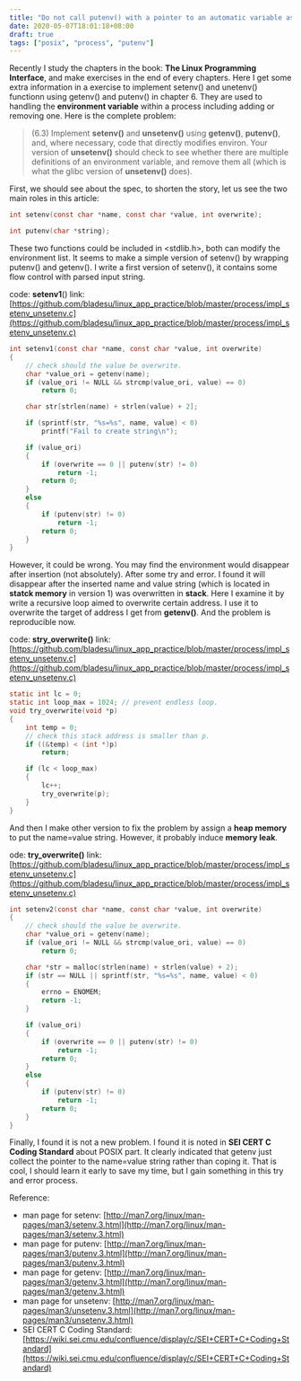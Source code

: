 ```yaml
---
title: "Do not call putenv() with a pointer to an automatic variable as the argument"
date: 2020-05-07T18:01:18+08:00
draft: true
tags: ["posix", "process", "putenv"]
---
```


Recently I study the chapters in the book: __The Linux Programming Interface__, and make exercises in the end of every chapters. Here I get some extra information in a exercise to implement setenv() and unetenv() functionn using getenv() and putenv() in chapter 6. They are used to handling the __environment variable__ within a process including adding or removing one. Here is the complete problem:

>(6.3) Implement __setenv()__ and __unsetenv()__ using __getenv()__, __putenv()__, and, where necessary, code that directly modifies environ. Your version of __unsetenv()__ should check to see whether there are multiple definitions of an environment variable, and remove them all (which is what the glibc version of __unsetenv()__ does).

First, we should see about the spec, to shorten the story, let us see the two main roles in this article:

```c
int setenv(const char *name, const char *value, int overwrite);
```

```c
int putenv(char *string);
```
These two functions could be included in <stdlib.h>, both can modify the environment list.  It seems to make a simple version of setenv() by wrapping putenv() and getenv(). I write a first version of setenv(), it contains some flow control with parsed input string.

code: __setenv1__() link:[https://github.com/bladesu/linux_app_practice/blob/master/process/impl_setenv_unsetenv.c](https://github.com/bladesu/linux_app_practice/blob/master/process/impl_setenv_unsetenv.c)
```c
int setenv1(const char *name, const char *value, int overwrite)
{
    // check should the value be overwrite.
    char *value_ori = getenv(name);
    if (value_ori != NULL && strcmp(value_ori, value) == 0)
        return 0;

    char str[strlen(name) + strlen(value) + 2];

    if (sprintf(str, "%s=%s", name, value) < 0)
        printf("Fail to create string\n");

    if (value_ori)
    {
        if (overwrite == 0 || putenv(str) != 0)
            return -1;
        return 0;
    }
    else
    {
        if (putenv(str) != 0)
            return -1;
        return 0;
    }
}
```
However, it could be wrong. You may find the environment would disappear after insertion (not absolutely). After some try and error. I found it will disappear after the inserted name and value string (which is located in __statck memory__ in version 1) was overwritten in __stack__. Here I examine it by write a recursive loop aimed to overwrite certain address. I use it to overwrite the target of address I get from __getenv()__. And the problem is reproducible now.

code: __stry_overwrite()__ link:[https://github.com/bladesu/linux_app_practice/blob/master/process/impl_setenv_unsetenv.c](https://github.com/bladesu/linux_app_practice/blob/master/process/impl_setenv_unsetenv.c)
```c
static int lc = 0;
static int loop_max = 1024; // prevent endless loop.
void try_overwrite(void *p)
{
    int temp = 0;
    // check this stack address is smaller than p.
    if ((&temp) < (int *)p)
        return;

    if (lc < loop_max)
    {
        lc++;
        try_overwrite(p);
    }
}
``` 

And then I make other version to fix the problem by assign a __heap memory__ to put the name=value string. However, it probably induce __memory leak__.

ode: __try_overwrite()__ link:[https://github.com/bladesu/linux_app_practice/blob/master/process/impl_setenv_unsetenv.c](https://github.com/bladesu/linux_app_practice/blob/master/process/impl_setenv_unsetenv.c)
```c
int setenv2(const char *name, const char *value, int overwrite)
{
    // check should the value be overwrite.
    char *value_ori = getenv(name);
    if (value_ori != NULL && strcmp(value_ori, value) == 0)
        return 0;

    char *str = malloc(strlen(name) + strlen(value) + 2);
    if (str == NULL || sprintf(str, "%s=%s", name, value) < 0)
    {
        errno = ENOMEM;
        return -1;
    }

    if (value_ori)
    {
        if (overwrite == 0 || putenv(str) != 0)
            return -1;
        return 0;
    }
    else
    {
        if (putenv(str) != 0)
            return -1;
        return 0;
    }
}
```

Finally, I found it is not a new problem. I found it is noted in __SEI CERT C Coding Standard__ about POSIX part. It clearly indicated that getenv just collect the pointer to the name=value string rather than coping it. That is cool, I should learn it early to save my time, but I gain something in this try and error process.

Reference:

- man page for setenv: [http://man7.org/linux/man-pages/man3/setenv.3.html](http://man7.org/linux/man-pages/man3/setenv.3.html)
- man page for putenv: [http://man7.org/linux/man-pages/man3/putenv.3.html](http://man7.org/linux/man-pages/man3/putenv.3.html)
- man page for getenv: [http://man7.org/linux/man-pages/man3/getenv.3.html](http://man7.org/linux/man-pages/man3/getenv.3.html)
- man page for unsetenv: [http://man7.org/linux/man-pages/man3/unsetenv.3.html](http://man7.org/linux/man-pages/man3/unsetenv.3.html)
- SEI CERT C Coding Standard: [https://wiki.sei.cmu.edu/confluence/display/c/SEI+CERT+C+Coding+Standard](https://wiki.sei.cmu.edu/confluence/display/c/SEI+CERT+C+Coding+Standard)
